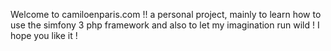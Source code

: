 Welcome to camiloenparis.com !!
a personal project, mainly to learn how to use the simfony 3 php framework and also to let my imagination run wild !
I hope you like it !